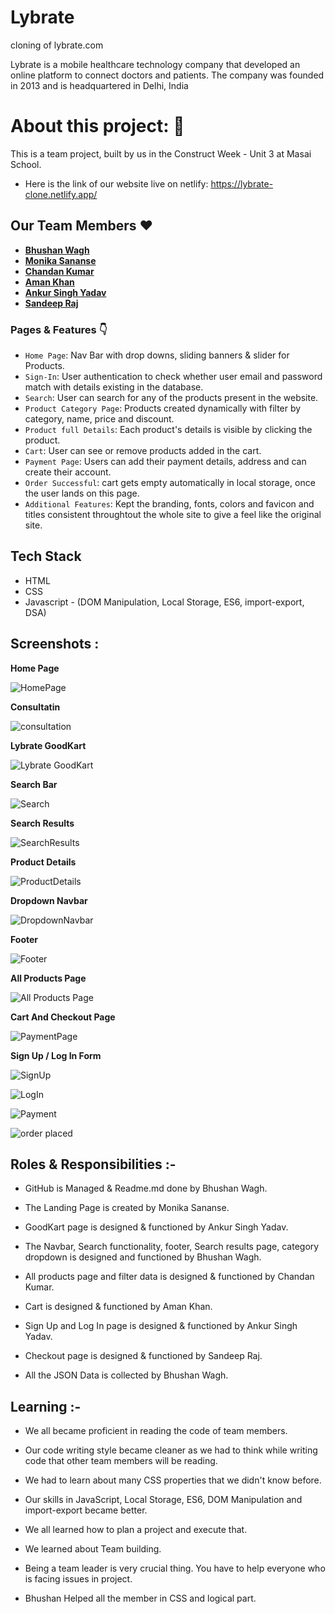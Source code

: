 # Lybrate
cloning of lybrate.com


Lybrate is a mobile healthcare technology company that developed an online platform to connect doctors and patients. The company was founded in 2013 and is headquartered in Delhi, India

# About this project: 🙌

This is a team project, built by us in the Construct Week - Unit 3 at Masai School.

- Here is the link of our website live on netlify: https://lybrate-clone.netlify.app/

## Our Team Members ❤️

- **[ Bhushan Wagh](https://github.com/Bhushan-Wagh98)**
- **[Monika Sananse](https://github.com/monikasananse)**
- **[Chandan Kumar](https://github.com/Goluchandan)**
- **[Aman Khan](https://github.com/LastNameKhan)**
- **[Ankur Singh Yadav](https://github.com/AnkurSinghYadav09)**
- **[Sandeep Raj](https://github.com/rajsandeep257)**

### Pages & Features 👇

- `Home Page`: Nav Bar with drop downs, sliding banners & slider for Products.
- `Sign-In`: User authentication to check whether user email and password match with details existing in the database.
- `Search`: User can search for any of the products present in the website.
- `Product Category Page`: Products created dynamically with filter by category, name, price and discount.
- `Product full Details`: Each product's details is visible by clicking the product.
- `Cart`: User can see or remove products added in the cart.
- `Payment Page`: Users can add their payment details, address and can create their account.
- `Order Successful`: cart gets empty automatically in local storage, once the user lands on this page.
- `Additional Features`: Kept the branding, fonts, colors and favicon and titles consistent throughtout the whole site to give a feel like the original site.

## Tech Stack

- HTML
- CSS
- Javascript - (DOM Manipulation, Local Storage, ES6, import-export, DSA)

## Screenshots :

**Home Page**

![HomePage](https://github.com/Bhushan-Wagh98/lybrate/blob/main/project%20images/Screenshot%20(517).png)

**Consultatin**

![consultation](https://github.com/Bhushan-Wagh98/lybrate/blob/main/project%20images/Screenshot%20(523).png)

**Lybrate GoodKart**

![Lybrate GoodKart](https://github.com/Bhushan-Wagh98/lybrate/blob/main/project%20images/Screenshot%20(518).png)

**Search Bar**

![Search](https://github.com/Bhushan-Wagh98/lybrate/blob/main/project%20images/Screenshot%20(519).png)

**Search Results**

![SearchResults](https://github.com/Bhushan-Wagh98/lybrate/blob/main/project%20images/Screenshot%20(532).png)

**Product Details**

![ProductDetails](https://github.com/Bhushan-Wagh98/lybrate/blob/main/project%20images/Screenshot%20(522).png)

**Dropdown Navbar**

![DropdownNavbar](https://github.com/Bhushan-Wagh98/lybrate/blob/main/project%20images/Screenshot%20(520).png)

**Footer**

![Footer](https://github.com/Bhushan-Wagh98/lybrate/blob/main/project%20images/Screenshot%20(533).png)

**All Products Page**

![All Products Page](https://github.com/Bhushan-Wagh98/lybrate/blob/main/project%20images/Screenshot%20(534).png)

**Cart And Checkout Page**

![PaymentPage](https://github.com/Bhushan-Wagh98/lybrate/blob/main/project%20images/Screenshot%20(524).png)

**Sign Up / Log In Form**

![SignUp](https://github.com/Bhushan-Wagh98/lybrate/blob/main/project%20images/Screenshot%20(525).png)

![LogIn](https://github.com/Bhushan-Wagh98/lybrate/blob/main/project%20images/Screenshot%20(526).png)

![Payment](https://github.com/Bhushan-Wagh98/lybrate/blob/main/project%20images/Screenshot%20(527).png)

![order placed](https://github.com/Bhushan-Wagh98/lybrate/blob/main/project%20images/Screenshot%20(531).png)

## Roles & Responsibilities :-

- GitHub is Managed & Readme.md done by Bhushan Wagh.

- The Landing Page is created by Monika Sananse.

- GoodKart page is designed & functioned by Ankur Singh Yadav.

- The Navbar, Search functionality, footer, Search results page, category dropdown is designed and functioned by Bhushan Wagh.

- All products page and filter data is designed & functioned by Chandan Kumar.

- Cart is designed & functioned by Aman Khan.

- Sign Up and Log In page is designed & functioned by Ankur Singh Yadav.

- Checkout page is designed & functioned by Sandeep Raj.

- All the JSON Data is collected by Bhushan Wagh.


## Learning :-

- We all became proficient in reading the code of team members.

- Our code writing style became cleaner as we had to think while writing code that other team members will be reading.

- We had to learn about many CSS properties that we didn't know before.

- Our skills in JavaScript, Local Storage, ES6, DOM Manipulation and import-export became better.

- We all learned how to plan a project and execute that.

- We learned about Team building.

- Being a team leader is very crucial thing. You have to help everyone who is facing issues in project.

- Bhushan Helped all the member in CSS and logical part.
